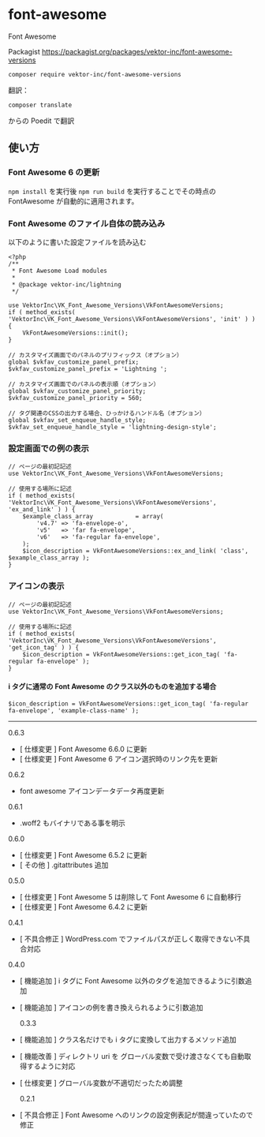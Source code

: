# font-awesome

Font Awesome

Packagist
https://packagist.org/packages/vektor-inc/font-awesome-versions

```
composer require vektor-inc/font-awesome-versions
```

翻訳：

```
composer translate
```

からの Poedit で翻訳

## 使い方

### Font Awesome 6 の更新

`npm install` を実行後 `npm run build` を実行することでその時点の FontAwesome が自動的に適用されます。

### Font Awesome のファイル自体の読み込み

以下のように書いた設定ファイルを読み込む

```
<?php
/**
 * Font Awesome Load modules
 *
 * @package vektor-inc/lightning
 */

use VektorInc\VK_Font_Awesome_Versions\VkFontAwesomeVersions;
if ( method_exists( 'VektorInc\VK_Font_Awesome_Versions\VkFontAwesomeVersions', 'init' ) ) {
	VkFontAwesomeVersions::init();
}

// カスタマイズ画面でのパネルのプリフィックス（オプション）
global $vkfav_customize_panel_prefix;
$vkfav_customize_panel_prefix = 'Lightning ';

// カスタマイズ画面でのパネルの表示順（オプション）
global $vkfav_customize_panel_priority;
$vkfav_customize_panel_priority = 560;

// タグ関連のCSSの出力する場合、ひっかけるハンドル名（オプション）
global $vkfav_set_enqueue_handle_style;
$vkfav_set_enqueue_handle_style = 'lightning-design-style';
```

### 設定画面での例の表示

```
// ページの最初記記述
use VektorInc\VK_Font_Awesome_Versions\VkFontAwesomeVersions;

// 使用する場所に記述
if ( method_exists( 'VektorInc\VK_Font_Awesome_Versions\VkFontAwesomeVersions', 'ex_and_link' ) ) {
	$example_class_array            = array(
		'v4.7' => 'fa-envelope-o',
		'v5'   => 'far fa-envelope',
		'v6'   => 'fa-regular fa-envelope',
	);
	$icon_description = VkFontAwesomeVersions::ex_and_link( 'class', $example_class_array );
}
```

### アイコンの表示

```
// ページの最初記記述
use VektorInc\VK_Font_Awesome_Versions\VkFontAwesomeVersions;

// 使用する場所に記述
if ( method_exists( 'VektorInc\VK_Font_Awesome_Versions\VkFontAwesomeVersions', 'get_icon_tag' ) ) {
	$icon_description = VkFontAwesomeVersions::get_icon_tag( 'fa-regular fa-envelope' );
}
```

#### i タグに通常の Font Awesome のクラス以外のものを追加する場合

```
$icon_description = VkFontAwesomeVersions::get_icon_tag( 'fa-regular fa-envelope', 'example-class-name' );
```

---

0.6.3
- [ 仕様変更 ] Font Awesome 6.6.0 に更新
- [ 仕様変更 ] Font Awesome 6 アイコン選択時のリンク先を更新

0.6.2
- font awesome アイコンデータデータ再度更新

0.6.1
- .woff2 もバイナリである事を明示

0.6.0
- [ 仕様変更 ] Font Awesome 6.5.2 に更新
- [ その他 ] .gitattributes 追加

0.5.0
- [ 仕様変更 ] Font Awesome 5 は削除して Font Awesome 6 に自動移行
- [ 仕様変更 ] Font Awesome 6.4.2 に更新


0.4.1

- [ 不具合修正 ] WordPress.com でファイルパスが正しく取得できない不具合対応


0.4.0

- [ 機能追加 ] i タグに Font Awesome 以外のタグを追加できるように引数追加
- [ 機能追加 ] アイコンの例を書き換えられるように引数追加

  0.3.3

- [ 機能追加 ] クラス名だけでも i タグに変換して出力するメソッド追加
- [ 機能改善 ] ディレクトリ uri を グローバル変数で受け渡さなくても自動取得するように対応
- [ 仕様変更 ] グローバル変数が不適切だったため調整

  0.2.1

- [ 不具合修正 ] Font Awesome へのリンクの設定例表記が間違っていたので修正
